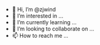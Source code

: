 - 👋 Hi, I’m @zjwind
- 👀 I’m interested in ...
- 🌱 I’m currently learning ...
- 💞️ I’m looking to collaborate on ...
- 📫 How to reach me ...

<!---
zjwind/zjwind is a ✨ special ✨ repository because its `README.md` (this file) appears on your GitHub profile.
You can click the Preview link to take a look at your changes.
--->
